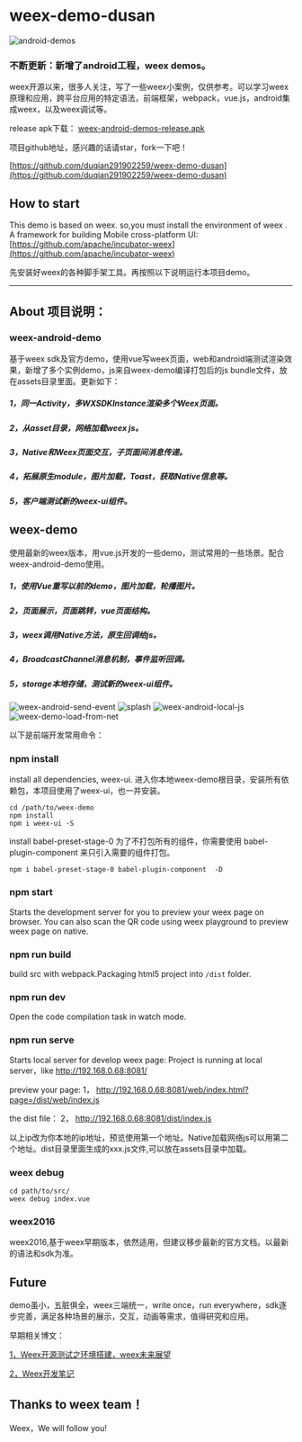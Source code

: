 # weex-demo-dusan
![android-demos](https://github.com/duqian291902259/weex-demo-dusan/blob/master/release/weex-android-demos.png)

### 不断更新：新增了android工程，weex demos。
weex开源以来，很多人关注，写了一些weex小案例，仅供参考。可以学习weex原理和应用，跨平台应用的特定语法，前端框架，webpack，vue.js，android集成weex，以及weex调试等。

release apk下载：
[weex-android-demos-release.apk](https://github.com/duqian291902259/weex-demo-dusan/blob/master/release/weex-android-demos-release.apk)

项目github地址，感兴趣的话请star，fork一下吧！

[https://github.com/duqian291902259/weex-demo-dusan](https://github.com/duqian291902259/weex-demo-dusan)


## How to start
This demo is based on weex.
so,you must install the environment of weex .
A framework for building Mobile cross-platform UI: [https://github.com/apache/incubator-weex](https://github.com/apache/incubator-weex)

先安装好weex的各种脚手架工具。再按照以下说明运行本项目demo。

---

## About 项目说明：
### weex-android-demo

基于weex sdk及官方demo，使用vue写weex页面，web和android端测试渲染效果，新增了多个实例demo，js来自weex-demo编译打包后的js bundle文件，放在assets目录里面。更新如下：

##### 1，同一Activity，多WXSDKInstance渲染多个Weex页面。

##### 2，从asset目录，网络加载weex js。

##### 3，Native和Weex页面交互，子页面间消息传递。

##### 4，拓展原生module，图片加载，Toast，获取Native信息等。

##### 5，客户端测试新的weex-ui组件。

## weex-demo
使用最新的weex版本，用vue.js开发的一些demo，测试常用的一些场景。配合weex-android-demo使用。

##### 1，使用Vue重写以前的demo，图片加载，轮播图片。

##### 2，页面展示，页面跳转，vue页面结构。

##### 3，weex调用Native方法，原生回调给js。

##### 4，BroadcastChannel消息机制，事件监听回调。

##### 5，storage本地存储，测试新的weex-ui组件。

![weex-android-send-event](https://github.com/duqian291902259/weex-demo-dusan/blob/master/release/weex-android-send-event.png)
![splash](https://github.com/duqian291902259/weex-demo-dusan/blob/master/screenshot/weex-demo-dusan.gif)
![weex-android-local-js](https://github.com/duqian291902259/weex-demo-dusan/blob/master/release/weex-android-local-js.png)
![weex-demo-load-from-net](https://github.com/duqian291902259/weex-demo-dusan/blob/master/release/weex-demo-load-from-net.png)

以下是前端开发常用命令：

### npm install

install all dependencies, weex-ui.
进入你本地weex-demo根目录，安装所有依赖包，本项目使用了weex-ui，也一并安装。

```
cd /path/to/weex-demo 
npm install
npm i weex-ui -S
```
install babel-preset-stage-0
为了不打包所有的组件，你需要使用 babel-plugin-component 来只引入需要的组件打包。

``` 
npm i babel-preset-stage-0 babel-plugin-component  -D
```

### npm start

Starts the development server for you to preview your weex page on browser.
You can also scan the QR code using weex playground to preview weex page on native.

### npm run build

build src with webpack.Packaging html5 project into `/dist` folder.

### npm run dev

Open the code compilation task in watch mode.

### npm run serve

Starts local server for develop weex page:
Project is running at local server，like http://192.168.0.68:8081/

preview your page:
1， http://192.168.0.68:8081/web/index.html?page=/dist/web/index.js

the dist file：
2， http://192.168.0.68:8081/dist/index.js

以上ip改为你本地的ip地址，预览使用第一个地址。Native加载网络js可以用第二个地址。dist目录里面生成的xxx.js文件,可以放在assets目录中加载。

### weex debug

```
cd path/to/src/
weex debug index.vue
```

### weex2016
weex2016,基于weex早期版本，依然适用，但建议移步最新的官方文档。以最新的语法和sdk为准。


## Future 
demo虽小，五脏俱全，weex三端统一，write once，run everywhere，sdk逐步完善，满足各种场景的展示，交互，动画等需求，值得研究和应用。

早期相关博文：

[1，Weex开源测试之环境搭建，weex未来展望](http://blog.csdn.net/dzsw0117/article/details/51702319)

[2，Weex开发笔记](http://blog.csdn.net/dzsw0117/article/details/51773175)


## Thanks to weex team！
Weex，We will follow you!